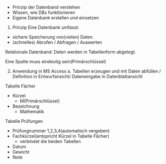 - Prinzip der Datenband verstehen
- Wissen, wie DBs funktionieren
- Eigene Datenbank erstellen und einsetzen

1. Prinzip
Eine Datenbank umfasst:
- sichere Speicherung von(vielen) Daten. 
- (schnelles) Abrufen / Abfragen / Auswerten

Relationale Datenband: Daten werden in Tabellenform abgelegt.


Eine Spalte muss eindeutig sein(Primärschlüssel)

2. Anwendung in MS Access 
a. Tabellen erzeugen und mit Daten abfüllen / Definition in Entwurfansicht/ Dateneingabe in Datenblattansicht

Tabelle Fächer
- Kürzel 
	- M(Primärschlüssel)
- Bezeichnung
	- Mathematik

Tabelle Prüfungen
- Prüfungnummer 1,2,3,4(automatisch vergeben)
- Fachkürzel(entspricht Kürzel in Tabelle Fächer)
	- verbindet die beiden Tabellen
- Datum
- Gewicht
- Note